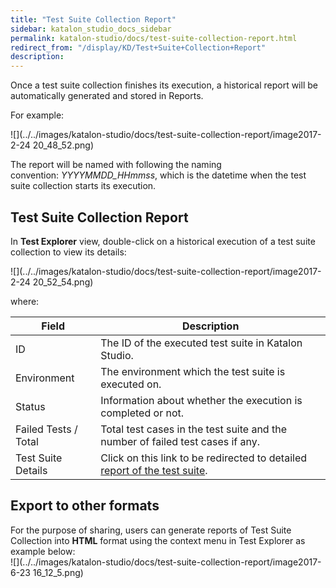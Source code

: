 ```yaml
---
title: "Test Suite Collection Report" 
sidebar: katalon_studio_docs_sidebar
permalink: katalon-studio/docs/test-suite-collection-report.html 
redirect_from: "/display/KD/Test+Suite+Collection+Report" 
description: 
---
```

Once a test suite collection finishes its execution, a historical report will be automatically generated and stored in Reports. 

For example:

![](../../images/katalon-studio/docs/test-suite-collection-report/image2017-2-24 20_48_52.png)

The report will be named with following the naming convention: _YYYYMMDD_HHmmss_, which is the datetime when the test suite collection starts its execution.

Test Suite Collection Report
----------------------------

In **Test Explorer** view, double-click on a historical execution of a test suite collection to view its details:

![](../../images/katalon-studio/docs/test-suite-collection-report/image2017-2-24 20_52_54.png)

where:

| Field | Description |
| --- | --- |
| ID | The ID of the executed test suite in Katalon Studio. |
| Environment | The environment which the test suite is executed on. |
| Status | Information about whether the execution is completed or not. |
| Failed Tests / Total | Total test cases in the test suite and the number of failed test cases if any. |
| Test Suite Details | Click on this link to be redirected to detailed [report of the test suite](https://docs.katalon.com/display/KD/Test+Suite+Report). |

Export to other formats
-----------------------

For the purpose of sharing, users can generate reports of Test Suite Collection into **HTML** format using the context menu in Test Explorer as example below:   
![](../../images/katalon-studio/docs/test-suite-collection-report/image2017-6-23 16_12_5.png)